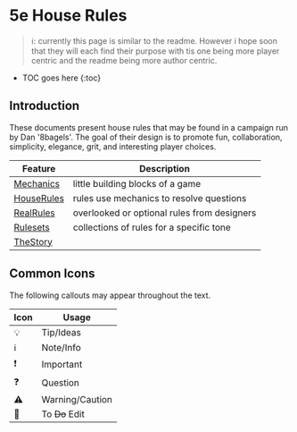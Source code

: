 # 5e House Rules

>ℹ️: currently this page is similar to the readme. However i hope soon that they will each find their purpose with tis one being more player centric and the readme being more author centric.

* TOC goes here
{:toc}

## Introduction

These documents present house rules that may be found in a campaign run by Dan '8bagels'.
The goal of their design is to promote fun, collaboration, simplicity, elegance, grit, and interesting player choices.


| Feature                     | Description
|-----------------------------|-----------------------------
| [Mechanics](mechanic/index.md)   | little building blocks of a game
| [HouseRules](rule/index.md) | rules use mechanics to resolve questions
| [RealRules](rule/RealRules.md)   | overlooked or optional rules from designers
| [Rulesets](ruleset/index.md)     | collections of rules for a specific tone
| [TheStory](TheStory.md)     |


## Common Icons

The following callouts may appear throughout the text. 

| Icon | Usage
|------|-------
| 💡   | Tip/Ideas
| ℹ️   | Note/Info
| ❗   | Important
| ❓   | Question 
| ⚠️   | Warning/Caution
| 📝   | To ~~Do~~ Edit
